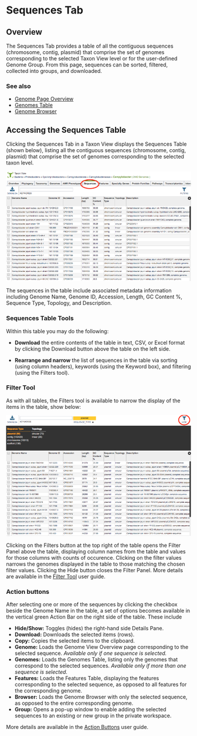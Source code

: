 # Sequences Tab

## Overview
The Sequences Tab provides a table of all the contiguous sequences (chromosome, contig, plasmid) that comprise the set of genomes corresponding to the selected Taxon View level or for the user-defined Genome Group. From this page, sequences can be sorted, filtered, collected into groups, and downloaded. 

### See also
  * [Genome Page Overview](../organisms_genome/overview.html)
  * [Genomes Table](../organisms_taxon/genome_table.html)
  * [Genome Browser](../organisms_genome/genome_browser.html)

## Accessing the Sequences Table
Clicking the Sequences Tab in a Taxon View displays the Sequences Table (shown below), listing all the contiguous sequences (chromosome, contig, plasmid) that comprise the set of genomes corresponding to the selected taxon level.

![Sequences Table](../images/sequences_tab.png)

The sequences in the table include associated metadata information including Genome Name, Genome ID, Accession, Length, GC Content %, Sequence Type, Topology, and Description.

### Sequences Table Tools
Within this table you may do the following:

* **Download** the entire contents of the table in text, CSV, or Excel format by clicking the Download button above the table on the left side.

* **Rearrange and narrow** the list of sequences in the table via sorting (using column headers), keywords (using the Keyword box), and filtering (using the Filters tool).

### Filter Tool

As with all tables, the Filters tool is available to narrow the display of the items in the table, show below:
  
![Sequences Filter Panel](../images/sequences_filter_panel.png)

Clicking on the Filters button at the top right of the table opens the Filter Panel above the table, displaying column names from the table and values for those columns with counts of occurence.  Clicking on the filter values narrows the genomes displayed in the table to those matching the chosen filter values.  Clicking the Hide button closes the Filter Panel. More details are available in the [Filter Tool](../other/filter_tool.html) user guide.

### Action buttons

After selecting one or more of the sequences by clicking the checkbox beside the Genome Name in the table, a set of options becomes available in the vertical green Action Bar on the right side of the table.  These include

* **Hide/Show:** Toggles (hides) the right-hand side Details Pane.
* **Download:**  Downloads the selected items (rows).
* **Copy:** Copies the selected items to the clipboard.
* **Genome:** Loads the Genome View Overview page corresponding to the selected sequence.  *Available only if one sequence is selected.*
* **Genomes:** Loads the Genomes Table, listing only the genomes that correspond to the selected sequences. *Available only if more than one sequence is selected.*
* **Features:** Loads the Features Table, displaying the features corresponding to the selected sequence, as opposed to all features for the corresponding genome.
* **Browser:** Loads the Genome Browser with only the selected sequence, as opposed to the entire corresponding genome.
* **Group:** Opens a pop-up window to enable adding the selected sequences to an existing or new group in the private workspace.

More details are available in the [Action Buttons](../other/action_buttons.html) user guide.
